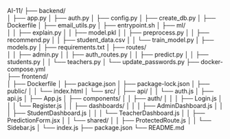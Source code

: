 AI-11/
├── backend/                
│   ├── app.py
│   ├── auth.py
│   ├── config.py
│   ├── create_db.py
│   ├── Dockerfile
│   ├── email_utils.py
│   ├── entrypoint.sh
│   ├── ml/                 
│   │   ├── explain.py
│   │   ├── model.pkl
│   │   ├── preprocess.py
│   │   ├── recommend.py
│   │   ├── student_data.csv
│   │   └── train_model.py
│   ├── models.py
│   ├── requirements.txt
│   ├── routes/           
│   │   ├── admin.py
│   │   ├── auth_routes.py
│   │   ├── predict.py
│   │   ├── students.py
│   │   └── teachers.py
│   └── update_passwords.py
├── docker-compose.yml      
├── frontend/               
│   ├── Dockerfile
│   ├── package.json
│   ├── package-lock.json
│   ├── public/
│   │   └── index.html
│   └── src/
│       ├── api/
│       │   └── auth.js
│       ├── api.js
│       ├── App.js
│       ├── components/
│       │   ├── auth/
│       │   │   ├── Login.js
│       │   │   └── Register.js
│       │   ├── dashboards/
│       │   │   ├── AdminDashboard.js
│       │   │   ├── StudentDashboard.js
│       │   │   └── TeacherDashboard.js
│       │   ├── PredictionForm.jsx
│       │   └── shared/
│       │       ├── ProtectedRoute.js
│       │       └── Sidebar.js
│       └── index.js
├── package.json
└── README.md
